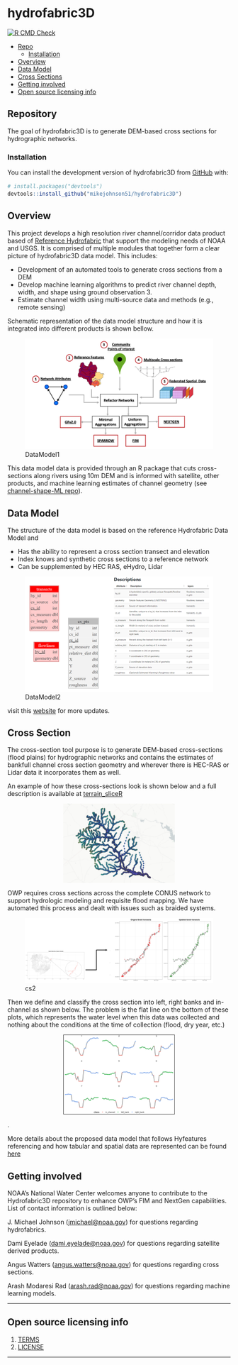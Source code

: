 
<!-- README.md is generated from README.Rmd. Please edit that file -->

# hydrofabric3D

<!-- badges: start -->

[![R CMD
Check](https://github.com/mikejohnson51/hydrofabric3D/actions/workflows/R-CMD-check.yaml/badge.svg)](https://github.com/mikejohnson51/hydrofabric3D/actions/workflows/R-CMD-check.yaml)
<!-- badges: end -->

- [Repo](#Repository)
  - [Installation](#Installation)
- [Overview](#Overview)
- [Data Model](#Data-Model)
- [Cross Sections](#Cross-Section)
- [Getting involved](#Getting-involved)
- [Open source licensing info](#Open-source-licensing-info)

## Repository

The goal of hydrofabric3D is to generate DEM-based cross sections for
hydrographic networks.

### Installation

You can install the development version of hydrofabric3D from
[GitHub](https://github.com/) with:

``` r
# install.packages("devtools")
devtools::install_github("mikejohnson51/hydrofabric3D")
```

## Overview

This project develops a high resolution river channel/corridor data
product based of [Reference
Hydrofabric](https://noaa-owp.github.io/hydrofabric/articles/02-design-deep-dive.html)
that support the modeling needs of NOAA and USGS. It is comprised of
multiple modules that together form a clear picture of hydrofabric3D
data model. This includes:

- Development of an automated tools to generate cross sections from a
  DEM
- Develop machine learning algorithms to predict river channel depth,
  width, and shape using ground observation 3.
- Estimate channel width using multi-source data and methods (e.g.,
  remote sensing)

Schematic representation of the data model structure and how it is
integrated into different products is shown bellow.

<figure>
<img src="assets/images/data_model.png" alt="DataModel1" />
<figcaption aria-hidden="true">DataModel1</figcaption>
</figure>

This data model data is provided through an R package that cuts
cross-sections along rivers using 10m DEM and is informed with
satellite, other products, and machine learning estimates of channel
geometry (see [channel-shape-ML
repo](https://github.com/NOAA-OWP/3d-hydrofabric/)).

## Data Model

The structure of the data model is based on the reference Hydrofabric
Data Model and

- Has the ability to represent a cross section transect and elevation
- Index knows and synthetic cross sections to a reference network
- Can be supplemented by HEC RAS, eHydro, Lidar

<figure>
<img src="assets/images/data_model2.png" alt="DataModel2" />
<figcaption aria-hidden="true">DataModel2</figcaption>
</figure>

visit this
[website](https://noaa-owp.github.io/hydrofabric/articles/cs_dm.html)
for more updates.

## Cross Section

The cross-section tool purpose is to generate DEM-based cross-sections
(flood plains) for hydrographic networks and contains the estimates of
bankfull channel cross section geometry and wherever there is HEC-RAS or
Lidar data it incorporates them as well.

An example of how these cross-sections look is shown below and a full
description is available at
[terrain_sliceR](https://github.com/mikejohnson51/terrain_sliceR)

<div style="display: flex; justify-content: center;">

<img src="assets/images/cross-sec1.png" width="50%">

</div>

OWP requires cross sections across the complete CONUS network to support
hydrologic modeling and requisite flood mapping. We have automated this
process and dealt with issues such as braided systems.

<figure>
<img src="assets/images/cs2.png" alt="cs2" />
<figcaption aria-hidden="true">cs2</figcaption>
</figure>

Then we define and classify the cross section into left, right banks and
in-channel as shown below. The problem is the flat line on the bottom of
these plots, which represents the water level when this data was
collected and nothing about the conditions at the time of collection
(flood, dry year, etc.)

<div style="display: flex; justify-content: center;">

<img src="assets/images/cs3.png" width="50%">

</div>

.

More details about the proposed data model that follows Hyfeatures
referencing and how tabular and spatial data are represented can be
found [here](https://noaa-owp.github.io/hydrofabric/articles/cs_dm.html)

## Getting involved

NOAA’s National Water Center welcomes anyone to contribute to the
Hydrofabric3D repository to enhance OWP’s FIM and NextGen capabilities.
List of contact information is outlined below:

J. Michael Johnson (<jmichael@noaa.gov>) for questions regarding
hydrofabrics.

Dami Eyelade (<dami.eyelade@noaa.gov>) for questions regarding satellite
derived products.

Angus Watters (<angus.watters@noaa.gov>) for questions regarding cross
sections.

Arash Modaresi Rad (<arash.rad@noaa.gov>) for questions regarding
machine learning models.

------------------------------------------------------------------------

## Open source licensing info

1.  [TERMS](TERMS.md)
2.  [LICENSE](LICENSE)

------------------------------------------------------------------------
